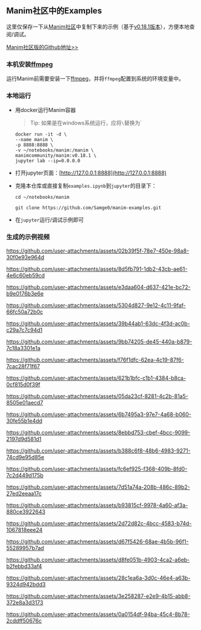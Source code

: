## Manim社区中的Examples

这里仅保存一下从[Manim社区](https://docs.manim.community/en/stable/examples.html)中复制下来的示例（基于[v0.18.1版本](https://hub.docker.com/r/manimcommunity/manim/tags)），方便本地查阅/调试。

[Manim社区版的Github地址>>](https://github.com/ManimCommunity/manim)

### 本机安装[ffmpeg](https://ffmpeg.org/download.html)
运行Manim前需要安装一下[ffmpeg](https://ffmpeg.org/download.html)，并将`ffmpeg`配置到系统的环境变量中。

### 本地运行

- 用docker运行Manim容器
    
    > Tip: 如果是在windows系统运行，应将`\`替换为`
    ```shell
    docker run -it -d \
    --name manim \
    -p 8888:8888 \
    -v ~/notebooks/manim:/manim \
    manimcommunity/manim:v0.18.1 \
    jupyter lab --ip=0.0.0.0
    ```

- 打开jupyter页面：[http://127.0.0.1:8888](http://127.0.0.1:8888)

- 克隆本仓库或直接复制`examples.ipynb`到`jupyter`的目录下：
    ```shell
    cd ~/notebooks/manim

    git clone https://github.com/Samge0/manim-examples.git
    ```

- 在`jupyter`运行/调试示例即可


### 生成的示例视频



https://github.com/user-attachments/assets/02b39f5f-78e7-450e-98a8-30f0e93e964d



https://github.com/user-attachments/assets/8d5fb791-1db2-43cb-ae61-4e6c60eb59cd



https://github.com/user-attachments/assets/e3daa604-d637-421e-bc72-b9e0176b3e6e



https://github.com/user-attachments/assets/5304d827-9e12-4c11-9faf-66fc50a72b0c



https://github.com/user-attachments/assets/39b44ab1-63dc-4f3d-ac0b-c29a7c7c94d1



https://github.com/user-attachments/assets/9bb74205-de45-440a-b879-7c18a3301e1a



https://github.com/user-attachments/assets/f76f1dfc-62ea-4c19-87f6-7cac28f71f67



https://github.com/user-attachments/assets/621b1bfc-c1b1-4384-b8ca-0cf815d0f39f



https://github.com/user-attachments/assets/05da23cf-8281-4c2b-81a5-8505e01aecd7



https://github.com/user-attachments/assets/6b7495a3-97e7-4a68-b060-30fe55b1e4dd



https://github.com/user-attachments/assets/8ebbd753-cbef-4bcc-9099-2197d9d581d1



https://github.com/user-attachments/assets/b388c6f8-48b6-4983-9271-74cd9e95d85e



https://github.com/user-attachments/assets/fc6ef925-f368-409b-8fd0-7c2d449d175b



https://github.com/user-attachments/assets/7d51a74a-208b-486c-89b2-27ed2eeaa17c



https://github.com/user-attachments/assets/b93815cf-9978-4a60-af3a-880ce3922643



https://github.com/user-attachments/assets/2d72d82c-4bcc-4583-b74d-1067818eee24



https://github.com/user-attachments/assets/d67f5426-68ae-4b5b-96f1-55289957b7ad



https://github.com/user-attachments/assets/d8fe051b-4903-4ca2-a6eb-b2febbd33af4



https://github.com/user-attachments/assets/28c1ea6a-3d0c-46e4-a63b-9324d942bdd3



https://github.com/user-attachments/assets/3e258287-e2e9-4b15-abb8-372e8a3d3173



https://github.com/user-attachments/assets/0a0154df-94ba-45c4-8b78-2cddff50676c


